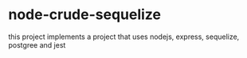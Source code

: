 # node-crude-sequelize
this project implements a project that uses nodejs, express, sequelize, postgree and jest

